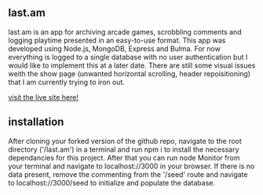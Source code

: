 ##  last.am

last.am is an app for archiving arcade games, scrobbling comments and logging playtime presented in an easy-to-use format. This app was developed using Node.js, MongoDB, Express and Bulma.
For now everything is logged to a single database with no user authentication but I would like to implement this at a later date. There are still some visual issues weith the show page (unwanted horizontal scrolling, header repoisitioning) that I am currently trying to iron out. 

[visit the live site here!](https://last-am.herokuapp.com/)

## installation

After cloning your forked version of the github repo, navigate to the root directory ('/last.am')
in a terminal and run npm i to install the necessary dependancies for this project. After that you can run node Monitor from your terminal and navigate to localhost://3000 in your browser.
If there is no data present, remove the commenting from the '/seed' route and navigate to localhost://3000/seed to initialize and populate the database.
